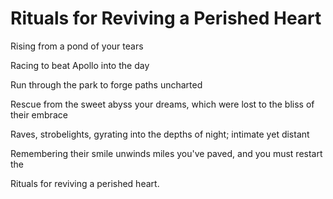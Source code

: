 # Rituals for Reviving a Perished Heart

Rising from a pond of your tears

Racing to beat Apollo into the day

Run through the park to forge paths uncharted

Rescue from the sweet abyss your dreams, which were lost to the bliss of their embrace

Raves, strobelights, gyrating into the depths of night; intimate yet distant  

Remembering their smile unwinds miles you've paved, and you must restart the

Rituals for reviving a perished heart.

